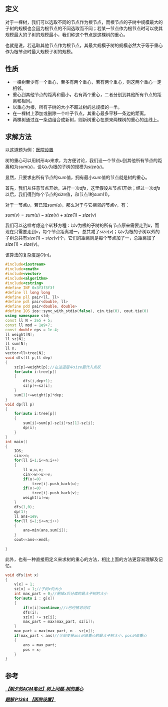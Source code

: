 ## 定义
对于一棵树，我们可以选取不同的节点作为根节点，而根节点的子树中规模最大的子树的规模也会因为根节点的不同选取而不同；若某一节点作为根节点时可以使其规模最大的子树的规模最小，我们称这个节点是这棵树的重心。

也就是说，若选取其他节点作为根节点，其最大规模子树的规模必然大于等于重心作为根节点时最大规模子树的规模。

## 性质
* 一棵树至少有一个重心，至多有两个重心，若有两个重心，则这两个重心一定相邻。
* 重心到其他节点的距离和最小，若有两个重心，二者分别到其他所有节点的距离和相同。
* 以重心为根，所有子树的大小不超过树的总规模的一半。
* 在一棵树上添加或删除一个叶子节点，其重心最多平移一条边的距离。
* 两棵树通过连一条边组合成新树，则新树重心在原来两棵树的重心的连线上。

## 求解方法

以这道题为例：[医院设置](https://www.luogu.com.cn/problem/P1364)

树的重心可以用树形dp来求，为方便讨论，我们设一个节点$u$到其他所有节点的距离和为$sum(u)$，设以$u$为根的子树的规模为$size(u)$。

显然，只要求出所有节点的$sum$值，拥有最小$sum$值的节点就是树的重心。

首先，我们从任意节点开始，进行一次$dfs$，这里假设从节点1开始；经过一次$dfs$以后，我们得到每个节点的$size$值，和节点1的$sum(1)$。

对于一节点$u$，若已知$sum(u)$，那么对于与它相邻的节点$v$，有：

$sum(v)=sum(u)-size(v)+size(1)-size(v)$

我们可以这样考虑这个转移方程：以$v$为根的子树的所有节点原来需要走到$u$，而现在只需要走到$v$，每个节点距离减一，总共减了$size(v)$；以$v$为根的子树以外的子树总共有$size(1)-size(v)$个，它们的距离则是每个节点加了一，总距离加了$size(1)-size(v)$。

该算法的复杂度是$O(n)$。
```cpp
#include<iostream>
#include<cmath>
#include<vector>
#include<algorithm>
#include<cstring>
#define INF 0x3f3f3f3f
#define ll long long
#define pll pair<ll, ll>
#define pdl pair<double, ll>
#define pdd pair<double, double>
#define IOS ios::sync_with_stdio(false), cin.tie(0), cout.tie(0)
using namespace std;
const ll N = 2e5 + 5;
const ll mod = 1e9+7;
const double eps = 1e-4;
ll weight[N];
ll sz[N];
ll sum[N];
ll n;
vector<ll>tree[N];
void dfs(ll p,ll dep)
{
    sz[p]=weight[p];//在这道题中size要计入点权
    for(auto i:tree[p])
    {
        dfs(i,dep+1);
        sz[p]+=sz[i];
    }
    sum[1]+=weight[p]*dep;
}
void dp(ll p)
{
    for(auto i:tree[p])
    {
        sum[i]=sum[p]-sz[i]+sz[1]-sz[i];
        dp(i);
    }
}
int main()
{
    IOS;
    cin>>n;
    for(ll i=1;i<=n;i++)
    {
        ll w,u,v;
        cin>>w>>u>>v;
        if(u!=0)
            tree[i].push_back(u);
        if(v!=0)
            tree[i].push_back(v);
        weight[i]=w;
    }
    dfs(1,0);
    dp(1);
    ll ans=1e9;
    for(ll i=1;i<=n;i++)
    {
        ans=min(ans,sum[i]);
    }
    cout<<ans<<endl;
  
}


```
此外，也有一种直接用定义来求树的重心的方法，相比上面的方法更容易理解及记忆。

```cpp
void dfs(int x)
{
	v[x] = 1;
	sz[x] = 1;//子树x的大小 
	int max_part = 0;//删掉x后分成的最大子树的大小
	for(auto i : g[x])
	{
		if(v[i])continue;//i已经被访问过
		dfs(i);
		sz[x] += sz[i];
		max_part = max(max_part, sz[i]);
	} 
	max_part = max(max_part, n - sz[x]);
	if(max_part < ans)//全局变量ans记录重心的最大子树大小，pos记录重心 
	{
		ans = max_part;
		pos = x;
	}
}
```


## 参考
[ _**【朝夕的ACM笔记】树上问题-树的重心**_ ](https://zhuanlan.zhihu.com/p/345547918)

[ _**题解 P1364 【医院设置】**_ ](https://www.luogu.com.cn/blog/GetKeyState/solution-p1364)